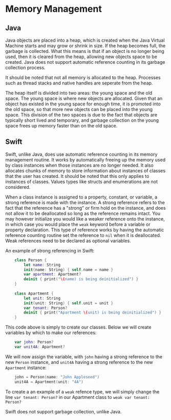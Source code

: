 # Memory Management

## Java

Java objects are placed into a heap, which is created when the Java Virtual Machine starts and may grow or shrink in size.  If the heap becomes
full, the garbage is collected. What this means is that if an object is no longer being used, then it is cleared from the heap, allowing
new objects space to be created. Java does not support automatic reference counting in its garbage collection process.

It should be noted that not all memory is allocated to the heap. Processes such as thread stacks and native handles are seperate from the heap.

The heap itself is divided into two areas: the young space and the old space. The young space is where new objects are allocated. Given that an
object has existed in the young space for enough time, it is promoted into the old space, so that more new objects can be placed into the young
space. This division of the two spaces is due to the fact that objects are typically short lived and temporary, and garbage collection on the
young space frees up memory faster than on the old space.

## Swift

Swift, unlike Java, does use automatic reference counting in its memory management routine. It works by automatically freeing up the memory used
by class instances when those instances are no longer needed. It also allocates chunks of memory to store information about instances of classes
that the user has created. It should be noted that this only applies to instances of classes. Values types like structs and enumerations are not 
considered.

When a class instance is assigned to a property, constant, or variable, a strong reference is made with the instance. A strong reference refers
to the fact that the reference has a "strong" or firm hold on the instance, and does not allow it to be deallocated so long as the reference
remains intact. You may however initialize you would like a weaker reference onto the instance, in which case you would place the `weak` keyword
before a variable or property declaration. This type of reference works by having the automatic reference counting routine set the reference to
`nil` when it is deallocated. Weak references need to be declared as optional variables.

An example of strong referencing in Swift:
```swift
    class Person {
        let name: String
        init(name: String) { self.name = name }
        var apartment: Apartment?
        deinit { print("\(name) is being deinitialized") }
    }
     
    class Apartment {
        let unit: String
        init(unit: String) { self.unit = unit }
        var tenant: Person?
        deinit { print("Apartment \(unit) is being deinitialized") }
    }
```
This code above is simply to create our classes. Below we will create variables by which to make our references:
```swift
    var john: Person?
    var unit4A: Apartment?
```
We will now assign the variable, with `john` having a strong reference to the new `Person` instance, and `unit4A` having a strong reference to the new `Apartment` instance:
```swift
    john = Person(name: "John Appleseed")
    unit4A = Apartment(unit: "4A")
```

To create a an example of a `weak` refence type, we will simply change the line `var tenant: Person?` in our Apartment class to `weak var tenant: Person?`

Swift does not support garbage collection, unlike Java.

